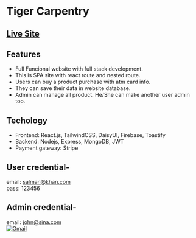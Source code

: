 # Tiger Carpentry
## [Live Site](https://tiger-carpentry.web.app/)

## Features
* Full Funcional website with full stack development.
* This is SPA site with react route and nested route.
* Users can buy a product purchase with atm card info.
* They can save their data in website database.
* Admin can manage all product. He/She can make another user admin too.

## Techology
* Frontend: React.js, TailwindCSS, DaisyUI, Firebase, Toastify
* Backend: Nodejs, Express, MongoDB, JWT<br>
* Payment gateway: Stripe

## User credential-
email: salman@khan.com<br>
pass: 123456 

## Admin credential-
email: john@sina.com<br>
[![Gmail](https://img.shields.io/static/v1?style=for-the-badge&message=Get_the_password_to_your_email&color=EA4335&logo=Gmail&logoColor=FFFFFF&label=)](https://abdulmomin956.web.app/link/tiger)

  
  
